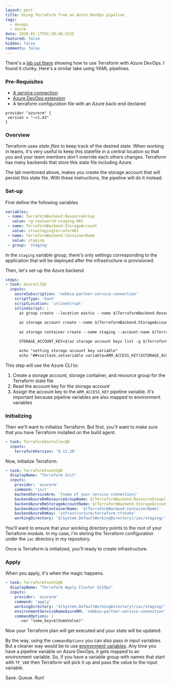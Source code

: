 ```yaml
---
layout: post
title: Using Terraform from an Azure DevOps pipeline
tags:
  - devops
  - azure
date: 2020-02-17T01:59:48.553Z
featured: false
hidden: false
comments: false
---
```

There's a [lab out there](https://www.azuredevopslabs.com/labs/vstsextend/terraform/) showing how to use Terraform with Azure DevOps. I found it clunky. Here's a similar take using YAML pipelines.

<!--more-->

### Pre-Requisites

* [A service connection](https://docs.microsoft.com/en-us/azure/devops/pipelines/library/connect-to-azure?view=azure-devops)
* [Azure DevOps extension](https://marketplace.visualstudio.com/items?itemName=ms-devlabs.custom-terraform-tasks)
* A terraform configuration file with an Azure back-end declared

```hcl
provider "azurerm" {
 version = "~>1.43"
}
```

### Overview

Terraform uses *state files* to keep track of the desired state. When working in teams, it's very useful to keep this statefile in a central location so that you and your team members don't override each others changes. Terraform has many backends that store this state file including Azure.

The lab mentioned above, makes you create the storage account that will persist this state file. With these instructions, the pipeline will do it instead.

### Set-up

First define the following variables

```yaml
variables: 
 - name: TerraformBackend.ResourceGroup
   value: rg-realworld-staging-001
 - name: TerraformBackend.StorageAccount
   value: strwstagingterraform01
 - name: TerraformBackend.ContainerName
   value: staging
 - group: 'staging'
```

In the `staging` variable group, there's only settings corresponding to the application that will be deployed after the infrastructure is provisioned.

Then, let's set-up the Azure backend

```yaml
steps:
- task: AzureCLI@2
  inputs:
    azureSubscription: 'nebbia-partner-service-connection'
    scriptType: 'bash'
    scriptLocation: 'inlineScript'
    inlineScript: |
      az group create --location eastus --name $(TerraformBackend.ResourceGroup)
      
      az storage account create --name $(TerraformBackend.StorageAccount) --resource-group $(TerraformBackend.ResourceGroup) --location eastus --sku Standard_LRS
      
      az storage container create --name staging --account-name $(TerraformBackend.StorageAccount)

      STORAGE_ACCOUNT_KEY=$(az storage account keys list -g $(TerraformBackend.ResourceGroup) -n $(TerraformBackend.StorageAccount) | jq ".[0].value" -r)

      echo "setting storage account key variable"
      echo "##vso[task.setvariable variable=ARM_ACCESS_KEY]$STORAGE_ACCOUNT_KEY"
```

This step will use the Azure CLI to:

1. Create a storage account, storage container, and resource group for the Terraform state file
2. Read the account key for the storage account
3. Assign the account key to the `ARM_ACCESS_KEY` pipeline variable. It's important because pipeline variables are also mapped to environment variables

### Initializing

Then we'll want to initialize Terraform. But first, you'll want to make sure that you have Terraform installed on the build agent.

```yaml
- task: TerraformInstaller@0
  inputs:
    terraformVersion: '0.12.20'
```

Now, initialize Terraform.

```yaml
- task: TerraformTaskV1@0
  displayName: "Terraform Init"
  inputs:
    provider: 'azurerm'
    command: 'init'
    backendServiceArm: '[name of your service connection]'
    backendAzureRmResourceGroupName: $(TerraformBackend.ResourceGroup)
    backendAzureRmStorageAccountName: $(TerraformBackend.StorageAccount)
    backendAzureRmContainerName: '$(TerraformBackend.ContainerName)'
    backendAzureRmKey: 'infrastructure/terraform.tfstate'
    workingDirectory: '$(System.DefaultWorkingDirectory)/iac/staging/'
```

You'll want to ensure that your working directory points to the root of your Terraform module. In my case, I'm storing the Terraform configuration under the `iac` directory in my repository.

Once is Terraform is initialized, you'll ready to create infrastructure.

### Apply

When you apply, it's when the magic happens.

```yaml
- task: TerraformTaskV1@0
  displayName: "Terraform Apply Cluster GitOps"
  inputs:
    provider: 'azurerm'
    command: 'apply'
    workingDirectory: '$(System.DefaultWorkingDirectory)/iac/staging/'
    environmentServiceNameAzureRM: 'nebbia-partner-service-connection'
    commandOptions: |
      -var "some_key=$(SomeValue)"
```

Now your Terraform plan will get executed and your state will be updated.

By the way, using the `commandOptions` you can also pass in input variables. But a cleaner way would be to use [environment variables](https://www.terraform.io/docs/configuration/variables.html#environment-variables). Any time you have a pipeline variable on Azure DevOps, it gets mapped to an environment variable. So, if you have a variable group with names that start with `TF_VAR` then Terraform will pick it up and pass the value to the input variable.

Save. Queue. Run!
